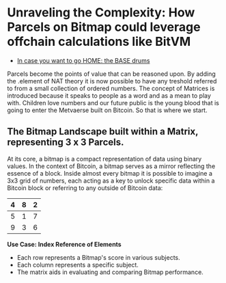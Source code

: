 
# Unraveling the Complexity: How Parcels on Bitmap could leverage offchain calculations like BitVM

- [In case you want to go HOME: the BASE drums](../README.md)

Parcels become the points of value that can be reasoned upon. By adding the .element of NAT theory it is now possible to have any treshold referred to from a small collection of ordered numbers. The concept of Matrices is introduced because it speaks to people as a word and as a mean to play with. Children love numbers and our future public is the young blood that is going to enter the Metvaerse built on Bitcoin. So that is where we start.

## The Bitmap Landscape built within a Matrix, representing 3 x 3 Parcels.

At its core, a bitmap is a compact representation of data using binary values. In the context of Bitcoin, a bitmap serves as a mirror reflecting the essence of a block. Inside almost every bitmap it is possible to imagine a 3x3 grid of numbers, each acting as a key to unlock specific data within a Bitcoin block or referring to any outside of Bitcoin data:

| 4 | 8 | 2 |
|---|---|---|
| 5 | 1 | 7 |
| 9 | 3 | 6 |

**Use Case: Index Reference of Elements**
- Each row represents a Bitmap's score in various subjects.
- Each column represents a specific subject.
- The matrix aids in evaluating and comparing Bitmap performance.


